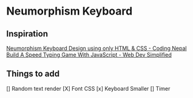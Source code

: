 # Neumorphism Keyboard

## Inspiration

[Neumorphism Keyboard Design using only HTML & CSS - Coding Nepal](https://www.youtube.com/watch?v=WlsY02Uka1Y&t=52s) <br>
[Build A Speed Typing Game With JavaScript - Web Dev Simplified](https://www.youtube.com/watch?v=R-7eQIHRszQ&t=1224s)

## Things to add

[] Random text render
[X] Font CSS
[x] Keyboard Smaller
[] Timer
